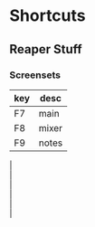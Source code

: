 # Shortcuts

## Reaper Stuff

### Screensets



key  |  desc
--|--  |  
F7  |  main
F8  |  mixer
F9  |  notes
  |  
  |  
  |  
  |  
  |  
  |  
